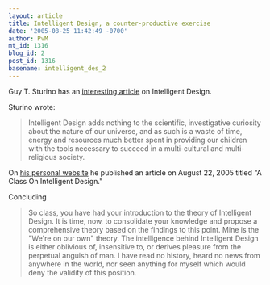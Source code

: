 ```yaml
---
layout: article
title: Intelligent Design, a counter-productive exercise
date: '2005-08-25 11:42:49 -0700'
author: PvM
mt_id: 1316
blog_id: 2
post_id: 1316
basename: intelligent_des_2
---
```

Guy T. Sturino has an [interesting article](http://www.americanchronicle.com/articles/viewArticle.asp?articleID=2095) on Intelligent Design. 

Sturino wrote:

> Intelligent Design adds nothing to the scientific, investigative curiosity about the nature of our universe, and as such is a waste of time, energy and resources much better spent in providing our children with the tools necessary to succeed in a multi-cultural and multi-religious society.

On [his personal website](http://www.sturino.com/) he published an article on August 22, 2005 titled "A Class On Intelligent Design."

Concluding

> So class, you have had your introduction to the theory of Intelligent Design. It is time, now, to consolidate your knowledge and propose a comprehensive theory based on the findings to this point. Mine is the "We're on our own" theory. The intelligence behind Intelligent Design is either oblivious of, insensitive to, or derives pleasure from the perpetual anguish of man. I have read no history, heard no news from anywhere in the world, nor seen anything for myself which would deny the validity of this position.
